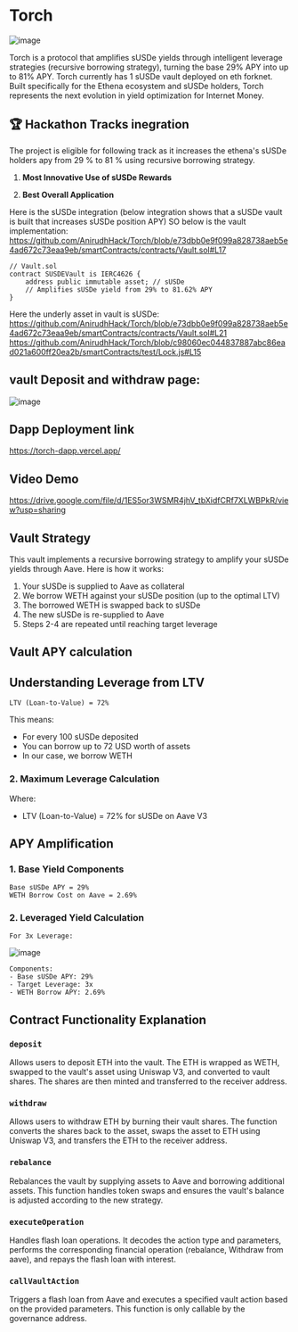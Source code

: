 # Torch

![image](https://github.com/user-attachments/assets/defa7066-c52a-4742-ba97-a6d935ae1d6a)

Torch is a protocol that amplifies sUSDe yields through intelligent leverage strategies (recursive borrowing strategy), turning the base 29% APY into up to 81% APY. Torch currently has 1 sUSDe vault deployed on eth forknet. Built specifically for the Ethena ecosystem and sUSDe holders, Torch represents the next evolution in yield optimization for Internet Money.


## 🏆 Hackathon Tracks inegration

The project is eligible for following track as it increases the ethena's sUSDe holders apy from 29 % to 81 % using recursive borrowing strategy. 
1. **Most Innovative Use of sUSDe Rewards** 

2. **Best Overall Application** 

Here is the sUSDe integration (below integration shows that a sUSDe vault is built that increases sUSDe position APY)
SO below is the vault implementation:
https://github.com/AnirudhHack/Torch/blob/e73dbb0e9f099a828738aeb5e4ad672c73eaa9eb/smartContracts/contracts/Vault.sol#L17
  ```solidity
  // Vault.sol
  contract SUSDEVault is IERC4626 {
      address public immutable asset; // sUSDe
      // Amplifies sUSDe yield from 29% to 81.62% APY
  }
  ```

Here the underly asset in vault is sUSDe:
https://github.com/AnirudhHack/Torch/blob/e73dbb0e9f099a828738aeb5e4ad672c73eaa9eb/smartContracts/contracts/Vault.sol#L21
https://github.com/AnirudhHack/Torch/blob/c98060ec044837887abc86ead021a600ff20ea2b/smartContracts/test/Lock.js#L15



## vault Deposit and withdraw page:
![image](https://github.com/user-attachments/assets/73a78220-6740-4f5c-b89a-ac5ddb887015)

## Dapp Deployment link
https://torch-dapp.vercel.app/

## Video Demo
https://drive.google.com/file/d/1ES5or3WSMR4jhV_tbXidfCRf7XLWBPkR/view?usp=sharing

## Vault Strategy
This vault implements a recursive borrowing strategy to amplify your sUSDe yields through Aave. Here is how it works:
1. Your sUSDe is supplied to Aave as collateral
2. We borrow WETH against your sUSDe position (up to the optimal LTV)
3. The borrowed WETH is swapped back to sUSDe
4. The new sUSDe is re-supplied to Aave
5. Steps 2-4 are repeated until reaching target leverage

## Vault APY calculation

## Understanding Leverage from LTV
```
LTV (Loan-to-Value) = 72%
```
This means:
- For every 100 sUSDe deposited
- You can borrow up to 72 USD worth of assets
- In our case, we borrow WETH

### 2. Maximum Leverage Calculation

Where:
- LTV (Loan-to-Value) = 72% for sUSDe on Aave V3

## APY Amplification

### 1. Base Yield Components
```
Base sUSDe APY = 29%
WETH Borrow Cost on Aave = 2.69%
```

### 2. Leveraged Yield Calculation
```
For 3x Leverage:
```
![image](https://github.com/user-attachments/assets/43e02342-e48f-419f-b2a2-36a7c63c06ed)

```
Components:
- Base sUSDe APY: 29%
- Target Leverage: 3x
- WETH Borrow APY: 2.69%
```





## Contract Functionality Explanation


### `deposit`

Allows users to deposit ETH into the vault. The ETH is wrapped as WETH, swapped to the vault's asset using Uniswap V3, and converted to vault shares. The shares are then minted and transferred to the receiver address.

### `withdraw`

Allows users to withdraw ETH by burning their vault shares. The function converts the shares back to the asset, swaps the asset to ETH using Uniswap V3, and transfers the ETH to the receiver address.

### `rebalance`

Rebalances the vault by supplying assets to Aave and borrowing additional assets. This function handles token swaps and ensures the vault's balance is adjusted according to the new strategy.

### `executeOperation`

Handles flash loan operations. It decodes the action type and parameters, performs the corresponding financial operation (rebalance, Withdraw from aave), and repays the flash loan with interest.

### `callVaultAction`

Triggers a flash loan from Aave and executes a specified vault action based on the provided parameters. This function is only callable by the governance address.


